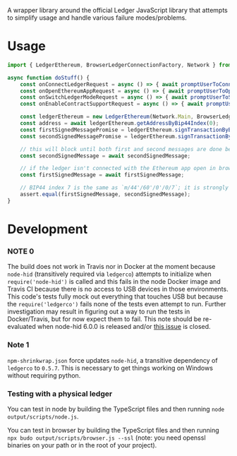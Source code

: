 A wrapper library around the official Ledger JavaScript library that attempts to simplify usage and handle various failure modes/problems.

# Usage

```typescript
import { LedgerEthereum, BrowserLedgerConnectionFactory, Network } from "ethereumjs-ledger";

async function doStuff() {
	const onConnectLedgerRequest = async () => { await promptUserToConnectLedger(); }
	const onOpenEthereumAppRequest = async () => { await promptUserToOpenEthereumAppOnLedger(); }
	const onSwitchLedgerModeRequest = async () => { await promptUserToSwitchEthereumAppToBrowserModeAndRestartEthereumApp(); }
	const onEnableContractSupportRequest = async () => { await promptUserToEnableContractSupportInEthereumAppAndRestartEthereumApp(); }

	const ledgerEthereum = new LedgerEthereum(Network.Main, BrowserLedgerConnectionFactory, onConnectLedgerRequest, onOpenEthereumAppRequest, onSwitchLedgerModeRequest);
	const address = await ledgerEthereum.getAddressByBip44Index(0);
	const firstSignedMessagePromise = ledgerEthereum.signTransactionByBip44Index("e8018504e3b292008252089428ee52a8f3d6e5d15f8b131996950d7f296c7952872bd72a2487400080", 7);
	const secondSignedMessagePromise = ledgerEthereum.signTransactionByBip32Path("e8018504e3b292008252089428ee52a8f3d6e5d15f8b131996950d7f296c7952872bd72a2487400080", "m/44'/60'/0'/0/7");

	// this will block until both first and second messages are done because the library handles ordering internally
	const secondSignedMessage = await secondSignedMessage;

	// if the ledger isn't connected with the Ethereum app open in browser mode, the on*Request callbacks above will be called before the signing promises return
	const firstSignedMessage = await firstSignedMessage;

	// BIP44 index 7 is the same as `m/44'/60'/0'/0/7`; it is strongly recommended to use index 0 if you don't support multi-address wallets
	assert.equal(firstSignedMessage, secondSignedMessage);
}
```

# Development

### NOTE 0
The build does not work in Travis nor in Docker at the moment because `node-hid` (transitively required via `ledgerco`) attempts to initialize when `require('node-hid')` is called and this fails in the node Docker image and Travis CI because there is no access to USB devices in those environments.  This code's tests fully mock out everything that touches USB but because the `require('ledgerco')` fails none of the tests even attempt to run.  Further investigation may result in figuring out a way to run the tests in Docker/Travis, but for now expect them to fail.  This note should be re-evaluated when node-hid 6.0.0 is released and/or [this issue](https://github.com/node-hid/node-hid/issues/226#issuecomment-338734286) is closed.

### Note 1
`npm-shrinkwrap.json` force updates `node-hid`, a transitive dependency of `ledgerco` to `0.5.7`.  This is necessary to get things working on Windows without requiring python.

### Testing with a physical ledger
You can test in node by building the TypeScript files and then running `node output/scripts/node.js`.

You can test in browser by building the TypeScript files and then running `npx budo output/scripts/browser.js --ssl` (note: you need openssl binaries on your path or in the root of your project).
